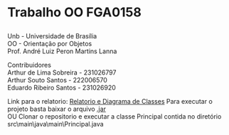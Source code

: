 # <p> Trabalho OO FGA0158</p>
Unb - Universidade de Brasília<br>
OO - Orientação por Objetos<br>
Prof. André Luiz Peron Martins Lanna


Contribuidores<br>
Arthur de Lima Sobreira - 231026797<br>
Arthur Souto Santos - 222006570 <br>
Eduardo Ribeiro Santos - 231026920 <br>

Link para o relatorio: [Relatorio e Diagrama de Classes](https://github.com/Arthor13/Clinica_OO/blob/main/Relatorio%20e%20Diagramas.pdf)
Para executar o projeto basta baixar o arquivo [.jar](https://github.com/Arthor13/Clinica_OO/blob/main/target/Clinica_OO-1.0-SNAPSHOT.jar) <br>
OU
Clonar o repositorio e executar a classe Principal contida no diretório src\main\java\main\Principal.java
